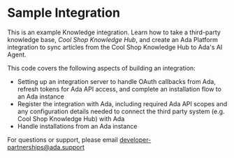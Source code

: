 # Sample Integration

This is an example Knowledge integration. Learn how to take a third-party knowledge base, _Cool Shop Knowledge Hub_, and create an Ada Platform integration to sync articles from the Cool Shop Knowledge Hub to Ada's AI Agent.

This code covers the following aspects of building an integration:

- Setting up an integration server to handle OAuth callbacks from Ada, refresh tokens for Ada API access, and complete an installation flow to an Ada instance
- Register the integration with Ada, including required Ada API scopes and any configuration details needed to connect the third party system (e.g. Cool Shop Knowledge Hub) with Ada
- Handle installations from an Ada instance

For questions or support, please email developer-partnerships@ada.support
